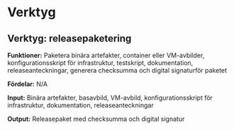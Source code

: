 # Verktyg

  
## Verktyg: releasepaketering
**Funktioner:**
Paketera binära artefakter, container eller VM-avbilder, konfigurationsskript för infrastruktur, testskript, dokumentation, releaseanteckningar, 
generera checksumma och digital signaturför paketet

**Fördelar:**
N/A

**Input:**
Binära artefakter, basavbild, VM-avbild, konfigurationsskript för infrastruktur, dokumentation, releaseanteckningar

**Output:**
Releasepaket med checksumma och digital signatur